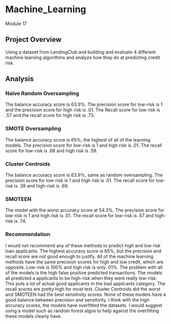 # Machine_Learning
Module 17

## Project Overview
Using a dataset from LendingClub and building and evaluate 4 different machine learning algorithms and analyze how they do at predicting credit risk.

## Analysis

### Naïve Random Oversampling
The balance accuracy score is 63.9%.  The precision score for low-risk is 1 and the precision score for high risk is .01.  The Recall score for low risk is .57 and the recall score for high risk is .73.

### SMOTE Oversampling
The balance accuracy score is 65%, the highest of all of the learning models.  The precision score for low-risk is 1 and high risk is .01.  The recall score for low-risk is .68 and high risk is .59.

### Cluster Centroids

The balance accuracy score is 63.9%, same as random oversampling.  The precision score for low-risk is 1 and high risk is .01.  The recall score for low-risk is .39 and high-risk is .69. 

### SMOTEEN
The model with the worst accuracy score at 54.3%.  The precision score for low-risk is 1 and high risk is .01.  The recall score for low-risk is .57 and high-risk is .74.

### Recommendation
I would not recommend any of these methods to predict high and low risk loan applicants.  The highest accuracy score is 65%, but the precision and recall score are not good enough to justify.  All of the machine learning methods have the same precision scores for high and low credit, which are opposite.  Low-risk is 100% and high risk is only .01%.  The problem with all of the models is the high false positive predicted transactions.  The models all predicted a applicants to be high-risk when they were really low-risk.  This puts a lot of actual good applicants in the bad applicants category.  The recall scores are pretty high for most test. Cluster Centroids did the worst and SMOTEEN had the best sensitivity scores.  None of these models have a good balance between precision and sensitivity.  I think with the high accuracy scores, the models have overfitted the datasets.  I would suggest using a model such as random forest algos to help against the overfitting these models clearly have.
